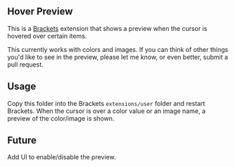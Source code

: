 ## Hover Preview
This is a [Brackets](https://github.com/adobe/brackets) extension that shows a preview when the cursor is hovered over certain items. 

This currently works with colors and images. If you can think of other things you'd like to see in the preview, please let me know,
or even better, submit a pull request.

## Usage

Copy this folder into the Brackets `extensions/user` folder and restart Brackets. When the cursor is over a color value or 
an image name, a preview of the color/image is shown.

## Future

Add UI to enable/disable the preview.